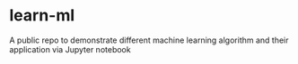 # learn-ml
A public repo to demonstrate different machine learning algorithm and their application via Jupyter notebook
